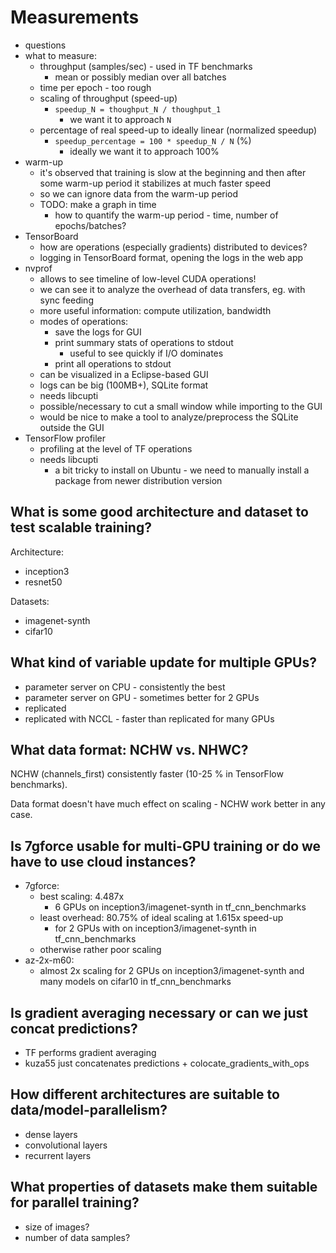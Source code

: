 # Measurements

- questions
- what to measure:
    - throughput (samples/sec) - used in TF benchmarks
        - mean or possibly median over all batches
    - time per epoch - too rough
    - scaling of throughput (speed-up)
        - `speedup_N = thoughput_N / thoughput_1`
            - we want it to approach `N`
    - percentage of real speed-up to ideally linear (normalized speedup)
        - `speedup_percentage = 100 * speedup_N / N` (%)
            - ideally we want it to approach 100%
- warm-up
    - it's observed that training is slow at the beginning and then after some warm-up period it stabilizes at much faster speed
    - so we can ignore data from the warm-up period
    - TODO: make a graph in time
        - how to quantify the warm-up period - time, number of epochs/batches?
- TensorBoard
    - how are operations (especially gradients) distributed to devices?
    - logging in TensorBoard format, opening the logs in the web app
- nvprof
    - allows to see timeline of low-level CUDA operations!
    - we can see it to analyze the overhead of data transfers, eg. with sync feeding
    - more useful information: compute utilization, bandwidth
    - modes of operations:
        - save the logs for GUI
        - print summary stats of operations to stdout
            - useful to see quickly if I/O dominates
        - print all operations to stdout
    - can be visualized in a Eclipse-based GUI
    - logs can be big (100MB+), SQLite format
    - needs libcupti
    - possible/necessary to cut a small window while importing to the GUI
    - would be nice to make a tool to analyze/preprocess the SQLite outside the GUI
- TensorFlow profiler
    - profiling at the level of TF operations
    - needs libcupti
        - a bit tricky to install on Ubuntu - we need to manually install a package from newer distribution version

## What is some good architecture and dataset to test scalable training?

Architecture:

- inception3
- resnet50

Datasets:

- imagenet-synth
- cifar10

## What kind of variable update for multiple GPUs?

- parameter server on CPU - consistently the best
- parameter server on GPU - sometimes better for 2 GPUs
- replicated
- replicated with NCCL - faster than replicated for many GPUs

## What data format: NCHW vs. NHWC?

NCHW (channels_first) consistently faster (10-25 % in TensorFlow benchmarks).

Data format doesn't have much effect on scaling - NCHW work better in any case.

## Is 7gforce usable for multi-GPU training or do we have to use cloud instances?

- 7gforce:
  - best scaling: 4.487x
    - 6 GPUs on inception3/imagenet-synth in tf_cnn_benchmarks
  - least overhead: 80.75% of ideal scaling at 1.615x speed-up
    - for 2 GPUs with on inception3/imagenet-synth in tf_cnn_benchmarks
  - otherwise rather poor scaling
- az-2x-m60:
  - almost 2x scaling for 2 GPUs on inception3/imagenet-synth and many models on cifar10 in tf_cnn_benchmarks

## Is gradient averaging necessary or can we just concat predictions?

- TF performs gradient averaging
- kuza55 just concatenates predictions + colocate_gradients_with_ops

## How different architectures are suitable to data/model-parallelism?

- dense layers
- convolutional layers
- recurrent layers

## What properties of datasets make them suitable for parallel training?

- size of images?
- number of data samples?
